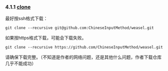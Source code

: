 ### 4.1.1 [clone](https://github.com/ChineseInputMethod/weasel/tree/master/doc)

最好按ssh格式下载：

```batch
git clone --recursive git@github.com:ChineseInputMethod/weasel.git
```

如果按https格式下载，可能会下载失败。

```batch
git clone --recursive https://github.com/ChineseInputMethod/weasel.git
```

请确保下载完整。（不知道是作者的网络问题，还是其他什么问题，作者下载仓库几乎不能成功）